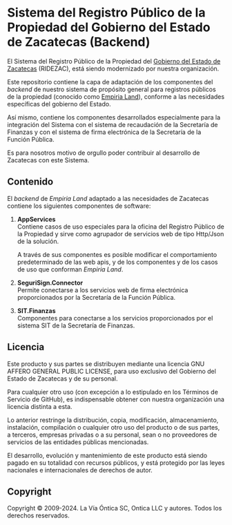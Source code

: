 ﻿# Sistema del Registro Público de la Propiedad del Gobierno del Estado de Zacatecas (Backend)

El Sistema del Registro Público de la Propiedad del [Gobierno del Estado de Zacatecas](https://zacatecas.gob.mx/)
(RIDEZAC), está siendo modernizado por nuestra organización.

Este repositorio contiene la capa de adaptación de los componentes del *backend* de nuestro sistema de propósito
general para registros públicos de la propiedad (conocido como [Empiria Land](https://github.com/Ontica/Empiria.Land)),
conforme a las necesidades específicas del gobierno del Estado.

Así mismo, contiene los componentes desarrollados especialmente para la integración del Sistema con
el sistema de recaudación de la Secretaría de Finanzas y con el sistema de firma electrónica de la
Secretaría de la Función Pública.

Es para nosotros motivo de orgullo poder contribuir al desarrollo de Zacatecas con este Sistema.

## Contenido

El *backend* de *Empiria Land* adaptado a las necesidades de Zacatecas contiene los siguientes componentes de software:

1.  **AppServices**  
    Contiene casos de uso especiales para la oficina del Registro Público de la Propiedad
    y sirve como agrupador de servicios web de tipo Http/Json de la solución.

    A través de sus componentes es posible modificar el comportamiento predeterminado
    de las web apis, y de los componentes y de los casos de uso que conforman *Empiria Land*.

2.  **SeguriSign.Connector**  
    Permite conectarse a los servicios web de firma electrónica proporcionados por la Secretaría de la Función Pública.

3.  **SIT.Finanzas**  
    Componentes para conectarse a los servicios proporcionados por el sistema SIT de la Secretaría de Finanzas.

## Licencia

Este producto y sus partes se distribuyen mediante una licencia GNU AFFERO
GENERAL PUBLIC LICENSE, para uso exclusivo del Gobierno del Estado de
Zacatecas y de su personal.

Para cualquier otro uso (con excepción a lo estipulado en los Términos de
Servicio de GitHub), es indispensable obtener con nuestra organización una
licencia distinta a esta.

Lo anterior restringe la distribución, copia, modificación, almacenamiento,
instalación, compilación o cualquier otro uso del producto o de sus partes,
a terceros, empresas privadas o a su personal, sean o no proveedores de
servicios de las entidades públicas mencionadas.

El desarrollo, evolución y mantenimiento de este producto está siendo pagado
en su totalidad con recursos públicos, y está protegido por las leyes nacionales
e internacionales de derechos de autor.

## Copyright

Copyright © 2009-2024. La Vía Óntica SC, Ontica LLC y autores.
Todos los derechos reservados.
